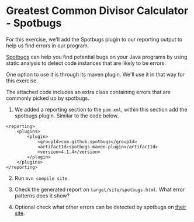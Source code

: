 # Greatest Common Divisor Calculator - Spotbugs

For this exercise, we'll add the Spotbugs plugin to our reporting output to help us find errors in our program.

[Spotbugs](https://spotbugs.github.io/) can help you find potential bugs on your Java programs by using static analysis
to detect code instances that are likely to be errors.

One option to use it is through its maven plugin. We'll use it in that way for this exercise.

The attached code includes an extra class containing errors that are 
commonly picked up by spotbugs.

1. We added a reporting section to the `pom.xml`, within this section add the spotbugs plugin. Similar to the code below.

```
<reporting>
    <plugins>
        <plugin>
            <groupId>com.github.spotbugs</groupId>
            <artifactId>spotbugs-maven-plugin</artifactId>
            <version>4.1.4</version>
        </plugin>
    </plugins>
</reporting>
```

2. Run `mvn compile site`.

3. Check the generated report on `target/site/spotbugs.html`. What error patterns does it show?

4. Optional check what other errors can be detected by spotbugs on [their site](https://spotbugs.readthedocs.io/en/latest/bugDescriptions.html).